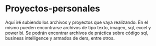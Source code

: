 # Proyectos-personales
Aquí iré subiendo los archivos y proyectos que vaya realizando. En el mismo pueden encontrarse archivos de tipo texto, imagen, sql, excel y power bi. Se podrán encontrar archivos de práctica sobre código sql, business intelligence y armados de ders, entre otros.

